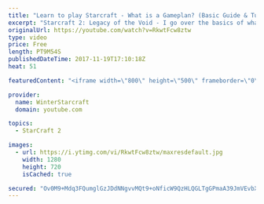 ```yaml
---
title: "Learn to play Starcraft - What is a Gameplan? (Basic Guide & Tutorial)"
excerpt: "Starcraft 2: Legacy of the Void - I go over the basics of what a gameplan in starcraft 2 is and how to put one together.  Note this is not a guide on WHAT gameplan you should be using as each race!"
originalUrl: https://youtube.com/watch?v=RkwtFcw8ztw
type: video
price: Free
length: PT9M54S
publishedDateTime: 2017-11-19T17:10:18Z
heat: 51

featuredContent: "<iframe width=\"800\" height=\"500\" frameborder=\"0\" src=\"https://www.youtube.com/embed/RkwtFcw8ztw\" allow=\"accelerometer; autoplay; encrypted-media; gyroscope; picture-in-picture\" allowfullscreen></iframe>"

provider:
  name: WinterStarcraft
  domain: youtube.com

topics:
  - StarCraft 2

images:
  - url: https://i.ytimg.com/vi/RkwtFcw8ztw/maxresdefault.jpg
    width: 1280
    height: 720
    isCached: true

secured: "Ov0M9+Mdq3FQumglGzJDdNNgvvMQt9+oNficW9QzHLQGLTgGPmaA39JmVEvbXMMEonFIBJMT9+Bfz/F5m3nCmuH9Yg8AGBpeALi/MLjM5K5ogHnwJzNPlqh+jD3wCGwrTGauqD4uLPYGHktW6T5LKW3wabYguA/4GsT4SYPqUW/p1ZaocZtBHbuO4wFALLN4Ze5rKECQ9gVvhmClrs6BtiRkjC1qQJoAP+vYPqq9FkKstV1G2S2nwmOiN5Wv6I2/HCZWHPHReXJKMSibRF0NaKZru9E6UQYeMovABDTM4QRPUYbVaHrLTlhEDXP0AKACZ8Y23O1ZZKXJ2lfZiJpWJv2tM989MTUCovGzr89KsRwfMRRDvNQL4ueyASi77sHdW8eW5NKbGxu0z/Ru393GezzPa2iO1M3EFUCb48XQGRM=;RuOlCNU0J42G59KVedg2pQ=="
---
```


